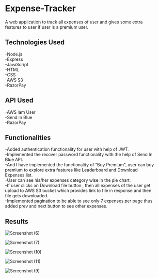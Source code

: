 # Expense-Tracker
  A web application to track all expenses of user and gives some extra features to user if user is a premium user.
## Technologies Used
  -Node.js<br>
  -Express<br>
  -JavaScript<br>
  -HTML<br>
  -CSS<br>
  -AWS S3<br>
  -RazorPay<br>

## API Used
  -AWS Iam User<br>
  -Send In Blue<br>
  -RazorPay<br>

## Functionalities
  -Added authentication functionality for user with help of JWT.<br>
  -Implemented the recover password functionality with the help of Send In Blue API.<br>
  -And I have implemented the functionality of "Buy Premium", user can buy premium to explore extra features like Leaderboard and Download Expenses list.<br>
  -User can see his/her expenses category wise in the pie chart.<br>
  -If user clicks on Download file button , then all expenses of the user get upload to AWS S3 bucket which provides link to file in response and then file gets downloaded.<br>
  -Implemented pagination to be able to see only 7 expenses per page thus added prev and next button to see other expenses.<br>
  
## Results

![Screenshot (6)](https://github.com/aman-s1/Expense-Tracker/assets/117725652/9f0298c1-c85e-4205-ba7d-eee4f1f748ed)

![Screenshot (7)](https://github.com/aman-s1/Expense-Tracker/assets/117725652/4d0bc729-e890-42b0-a5ca-539196b09640)

![Screenshot (10)](https://github.com/aman-s1/Expense-Tracker/assets/117725652/af5dc91d-d37e-45dc-8e2b-b29fa659ff59)

![Screenshot (11)](https://github.com/aman-s1/Expense-Tracker/assets/117725652/b59892cc-1ea4-4580-a497-549c96e3737d)

![Screenshot (9)](https://github.com/aman-s1/Expense-Tracker/assets/117725652/d9e7f21d-d053-49d4-8c79-4d3a278c8c63)
